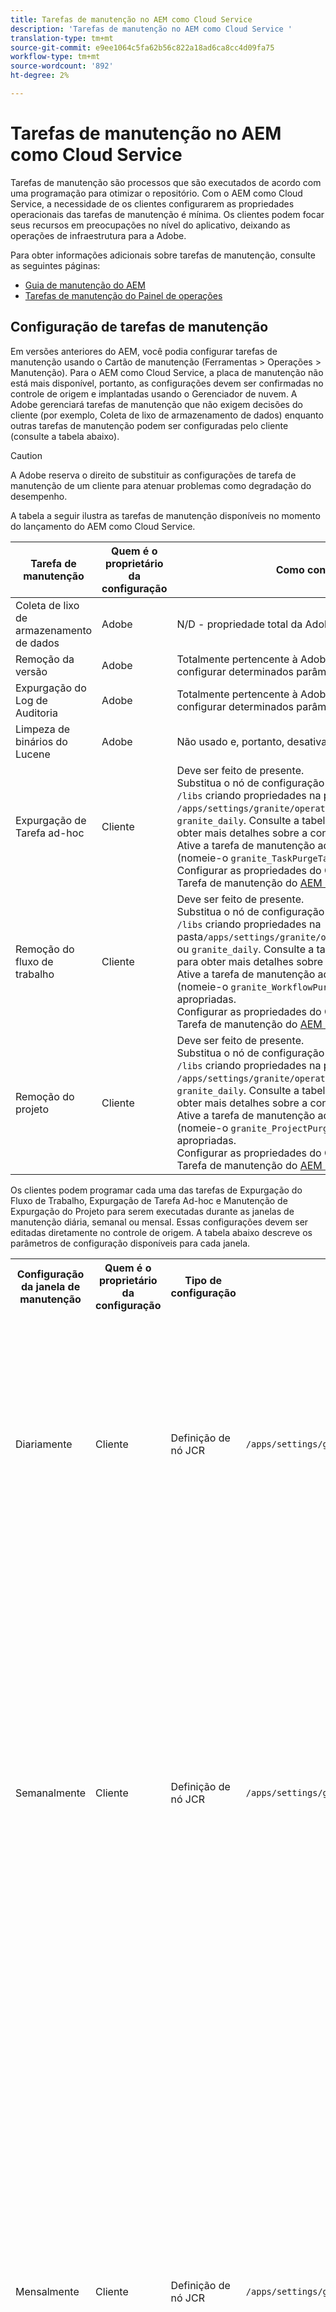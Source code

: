 ```yaml
---
title: Tarefas de manutenção no AEM como Cloud Service
description: 'Tarefas de manutenção no AEM como Cloud Service '
translation-type: tm+mt
source-git-commit: e9ee1064c5fa62b56c822a18ad6ca8cc4d09fa75
workflow-type: tm+mt
source-wordcount: '892'
ht-degree: 2%

---
```



# Tarefas de manutenção no AEM como Cloud Service

Tarefas de manutenção são processos que são executados de acordo com uma programação para otimizar o repositório. Com o AEM como Cloud Service, a necessidade de os clientes configurarem as propriedades operacionais das tarefas de manutenção é mínima. Os clientes podem focar seus recursos em preocupações no nível do aplicativo, deixando as operações de infraestrutura para a Adobe.

Para obter informações adicionais sobre tarefas de manutenção, consulte as seguintes páginas:

* [Guia de manutenção do AEM](https://helpx.adobe.com/experience-manager/kb/AEM6-Maintenance-Guide.html)
* [Tarefas de manutenção do Painel de operações](https://helpx.adobe.com/experience-manager/6-5/sites/administering/using/operations-dashboard.html#AutomatedMaintenanceTasks)

## Configuração de tarefas de manutenção

Em versões anteriores do AEM, você podia configurar tarefas de manutenção usando o Cartão de manutenção (Ferramentas > Operações > Manutenção). Para o AEM como Cloud Service, a placa de manutenção não está mais disponível, portanto, as configurações devem ser confirmadas no controle de origem e implantadas usando o Gerenciador de nuvem. A Adobe gerenciará tarefas de manutenção que não exigem decisões do cliente (por exemplo, Coleta de lixo de armazenamento de dados) enquanto outras tarefas de manutenção podem ser configuradas pelo cliente (consulte a tabela abaixo).

>[!CAUTION]
>
>A Adobe reserva o direito de substituir as configurações de tarefa de manutenção de um cliente para atenuar problemas como degradação do desempenho.

A tabela a seguir ilustra as tarefas de manutenção disponíveis no momento do lançamento do AEM como Cloud Service.

| Tarefa de manutenção | Quem é o proprietário da configuração | Como configurar (opcional) |
|---|---|---|
| Coleta de lixo de armazenamento de dados | Adobe | N/D - propriedade total da Adobe |
| Remoção da versão | Adobe | Totalmente pertencente à Adobe, mas no futuro, os clientes poderão configurar determinados parâmetros. |
| Expurgação do Log de Auditoria | Adobe | Totalmente pertencente à Adobe, mas no futuro, os clientes poderão configurar determinados parâmetros. |
| Limpeza de binários do Lucene | Adobe | Não usado e, portanto, desativado pela Adobe. |
| Expurgação de Tarefa ad-hoc | Cliente | Deve ser feito de presente. <br> Substitua o nó de configuração predefinido da janela Manutenção em `/libs` criando propriedades na pasta `/apps/settings/granite/operations/maintenance/granite_weekly` ou `granite_daily`. Consulte a tabela Janela de manutenção abaixo para obter mais detalhes sobre a configuração. <br> Ative a tarefa de manutenção adicionando outro nó sob o nó acima (nomeie-o `granite_TaskPurgeTask`) com as propriedades apropriadas. <br> Configurar as propriedades do OSGI consulte a documentação da Tarefa de manutenção do [AEM 6.5](https://helpx.adobe.com/experience-manager/kb/AEM6-Maintenance-Guide.html) |
| Remoção do fluxo de trabalho | Cliente | Deve ser feito de presente. <br> Substitua o nó de configuração predefinido da janela Manutenção em `/libs` criando propriedades na pasta`/apps/settings/granite/operations/maintenance/granite_weekly` ou `granite_daily`. Consulte a tabela Janela de manutenção abaixo para obter mais detalhes sobre a configuração. <br> Ative a tarefa de manutenção adicionando outro nó sob o nó acima (nomeie-o `granite_WorkflowPurgeTask`) com as propriedades apropriadas. <br> Configurar as propriedades do OSGI consulte a documentação da Tarefa de manutenção do [AEM 6.5](https://helpx.adobe.com/experience-manager/kb/AEM6-Maintenance-Guide.html) |
| Remoção do projeto | Cliente | Deve ser feito de presente. <br> Substitua o nó de configuração predefinido da janela Manutenção em `/libs` criando propriedades na pasta `/apps/settings/granite/operations/maintenance/granite_weekly` ou `granite_daily`. Consulte a tabela Janela de manutenção abaixo para obter mais detalhes sobre a configuração. <br> Ative a tarefa de manutenção adicionando um nó sob o nó acima (nomeie-o `granite_ProjectPurgeTask`) com as propriedades apropriadas. <br> Configurar as propriedades do OSGI consulte a documentação da Tarefa de manutenção do [AEM 6.5](https://helpx.adobe.com/experience-manager/kb/AEM6-Maintenance-Guide.html) |

Os clientes podem programar cada uma das tarefas de Expurgação do Fluxo de Trabalho, Expurgação de Tarefa Ad-hoc e Manutenção de Expurgação do Projeto para serem executadas durante as janelas de manutenção diária, semanal ou mensal. Essas configurações devem ser editadas diretamente no controle de origem. A tabela abaixo descreve os parâmetros de configuração disponíveis para cada janela.

<table>
  <tr>
    <th>Configuração da janela de manutenção</th>
    <th>Quem é o proprietário da configuração</th>
    <th>Tipo de configuração</th>
    <th>Local</th>
    <th>Exemplo</th>
    <th>Parâmetros</th>
  </tr>
  <tr>
    <td>Diariamente</td>
    <td>Cliente</td>
    <td>Definição de nó JCR</td>
    <td><code>/apps/settings/granite/operations/maintenance/granite_daily </code></td>
    <td>Consulte a amostra de código 1 abaixo</td>
   <td>
    <ul>
    <li><strong>windowSchedule</strong> = diário (este valor não deve ser alterado)</li>
    <li><strong>windowStartTime</strong> = HH:MM usando como relógio de 24 horas. Define quando as Tarefas de Manutenção associadas à Janela de Manutenção Diária devem começar a ser executadas.</li>
    <li><strong>windowEndTime</strong> = HH:MM usando como relógio de 24 horas. Define quando as Tarefas de Manutenção associadas à Janela de Manutenção Diária devem parar de ser executadas se ainda não tiverem sido concluídas.</li>
    </ul> </td> 
  </tr>
  <tr>
    <td>Semanalmente</td>
    <td>Cliente</td>
    <td>Definição de nó JCR</td>
    <td><code>/apps/settings/granite/operations/maintenance/granite_weekly</code></td>
    <td>Consulte o código exemplo 2 abaixo</td>
     <td>
    <ul>
    <li><strong>windowSchedule</strong> = semanal (este valor não deve ser alterado)</li>
    <li><strong>windowStartTime</strong> = HH:MM usando como relógio de 24 horas. Define quando as Tarefas de manutenção associadas à Janela de manutenção semanal devem começar a ser executadas.</li>
    <li><strong>windowEndTime</strong> = HH:MM usando como relógio de 24 horas. Define quando as Tarefas de Manutenção associadas à Janela de Manutenção Semanal devem parar de ser executadas se ainda não tiverem sido concluídas.</li>
    <li><strong>windowScheduleWeekdays = Matriz de 2 valores de 1 a 7. por exemplo, [5,5].</strong> O primeiro valor da matriz é o dia de start quando a tarefa é programada e o segundo valor é o dia de término quando a tarefa seria interrompida. A hora exata do start e do fim é regida por windowStartTime e windowEndTime, respectivamente.</li>
    </ul> </td> 
  </tr>
  <tr>
    <td>Mensalmente</td>
    <td>Cliente</td>
    <td>Definição de nó JCR</td>
    <td><code>/apps/settings/granite/operations/maintenance/granite_monthly</code></td>
    <td>Consulte o código exemplo 3 abaixo</td>
     <td>
    <ul>
    <li><strong>windowSchedule</strong> = diário (este valor não deve ser alterado)</li>
    <li><strong>windowStartTime</strong> = HH:MM usando como relógio de 24 horas. Define quando as Tarefas de manutenção associadas à Janela de manutenção mensal devem começar a ser executadas.</li>
    <li><strong>windowEndTime</strong> = HH:MM usando como relógio de 24 horas. Define quando as Tarefas de Manutenção associadas à Janela de Manutenção Mensal devem parar de ser executadas se ainda não tiverem sido concluídas.</li>
    <li><strong>windowScheduleWeekdays = Matriz de 2 valores de 1 a 7. por exemplo, [5,5].</strong> O primeiro valor da matriz é o dia de start quando a tarefa é programada e o segundo valor é o dia de término quando a tarefa seria interrompida. A hora exata do start e do fim é regida por windowStartTime e windowEndTime, respectivamente.</li>
    <li><strong>windowFirstLastStartDay - 0/1</strong> 0 para agendar na primeira semana do mês ou 1 para agendar na última semana do mês. A ausência de um valor programaria efetivamente jobs todos os dias, conforme governado por windowScheduleWeekdays a cada mês.</li>
    </ul> </td> 
  </tr>
</table>

Amostra de código 1

```xml
<?xml version="1.0" encoding="UTF-8"?>
<jcr:root xmlns:sling="http://sling.apache.org/jcr/sling/1.0" 
  xmlns:jcr="http://www.jcp.org/jcr/1.0" 
  jcr:primaryType="sling:Folder"
  sling:configCollectionInherit="true"
  sling:configPropertyInherit="true"
  windowSchedule="daily"
  windowStartTime="03:00"
  windowEndTime="05:00"
 />
```

Amostra de código 2

```xml
<?xml version="1.0" encoding="UTF-8"?>
<jcr:root xmlns:sling="http://sling.apache.org/jcr/sling/1.0" 
   xmlns:jcr="http://www.jcp.org/jcr/1.0"
   jcr:primaryType="sling:Folder"
   sling:configCollectionInherit="true"
   sling:configPropertyInherit="true"
   windowEndTime="15:30"
   windowSchedule="weekly"
   windowScheduleWeekdays="[5,5]"
   windowStartTime="14:30"/>
```

Amostra de código 2

```xml
<?xml version="1.0" encoding="UTF-8"?>
<jcr:root xmlns:sling="http://sling.apache.org/jcr/sling/1.0" 
   xmlns:jcr="http://www.jcp.org/jcr/1.0"
   jcr:primaryType="sling:Folder"
   sling:configCollectionInherit="true"
   sling:configPropertyInherit="true"
   windowEndTime="15:30"
   windowSchedule="monthly"
   windowFirstLastStartDay=0
   windowScheduleWeekdays="[5,5]"
   windowStartTime="14:30"/>
```
